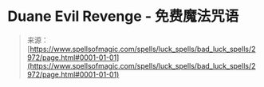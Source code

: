 <!--yml

category: 未分类

date: 2024-06-12 18:36:42

-->

# Duane Evil Revenge - 免费魔法咒语

> 来源：[https://www.spellsofmagic.com/spells/luck_spells/bad_luck_spells/2972/page.html#0001-01-01](https://www.spellsofmagic.com/spells/luck_spells/bad_luck_spells/2972/page.html#0001-01-01)
